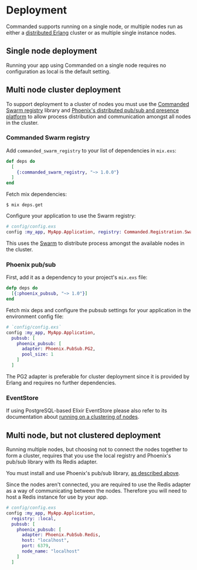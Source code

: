 # Deployment

Commanded supports running on a single node, or multiple nodes run as either a [distributed Erlang](http://erlang.org/doc/reference_manual/distributed.html) cluster or as multiple single instance nodes.

## Single node deployment

Running your app using Commanded on a single node requires no configuration as local is the default setting.

## Multi node cluster deployment

To support deployment to a cluster of nodes you must use the [Commanded Swarm registry](https://github.com/commanded/commanded-swarm-registry) library and [Phoenix's distributed pub/sub and presence platform](https://hex.pm/packages/phoenix_pubsub) to allow process distribution and communication amongst all nodes in the cluster.

### Commanded Swarm registry

Add `commanded_swarm_registry` to your list of dependencies in `mix.exs`:

```elixir
def deps do
  [
    {:commanded_swarm_registry, "~> 1.0.0"}
  ]
end
```

Fetch mix dependencies:

```console
$ mix deps.get
```

Configure your application to use the Swarm registry:

```elixir
# config/config.exs
config :my_app, MyApp.Application, registry: Commanded.Registration.SwarmRegistry
```

This uses the [Swarm](https://hex.pm/packages/swarm) to distribute process amongst the available nodes in the cluster.

### Phoenix pub/sub

First, add it as a dependency to your project's `mix.exs` file:

```elixir
defp deps do
  [{:phoenix_pubsub, "~> 1.0"}]
end
```

Fetch mix deps and configure the pubsub settings for your application in the environment config file:

```elixir
# `config/config.exs`
config :my_app, MyApp.Application,
  pubsub: [
    phoenix_pubsub: [
      adapter: Phoenix.PubSub.PG2,
      pool_size: 1
    ]
  ]
```

The PG2 adapter is preferable for cluster deployment since it is provided by Erlang and requires no further dependencies.

### EventStore

If using PostgreSQL-based Elixir EventStore please also refer to its documentation about [running on a clustering of nodes](https://hexdocs.pm/eventstore/cluster.html).

## Multi node, but not clustered deployment

Running multiple nodes, but choosing not to connect the nodes together to form a cluster, requires that you use the local registry and Phoenix's pub/sub library with its Redis adapter.

You must install and use Phoenix's pub/sub library, [as described above](#phoenix-pub-sub).

Since the nodes aren't connected, you are required to use the Redis adapter as a way of communicating between the nodes. Therefore you will need to host a Redis instance for use by your app.

```elixir
# config/config.exs
config :my_app, MyApp.Application,
  registry: :local,
  pubsub: [
    phoenix_pubsub: [
      adapter: Phoenix.PubSub.Redis,
      host: "localhost",
      port: 6379,
      node_name: "localhost"
    ]
  ]
```
